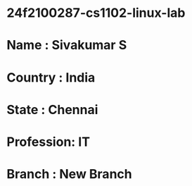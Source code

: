 # 24f2100287-cs1102-linux-lab
# Name      : Sivakumar S
# Country   : India
# State     : Chennai
# Profession: IT 
# Branch    : New Branch
